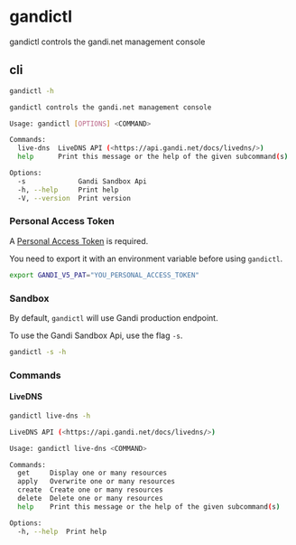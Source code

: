# gandictl

gandictl controls the gandi.net management console

## cli

```bash
gandictl -h

gandictl controls the gandi.net management console

Usage: gandictl [OPTIONS] <COMMAND>

Commands:
  live-dns  LiveDNS API (<https://api.gandi.net/docs/livedns/>)
  help      Print this message or the help of the given subcommand(s)

Options:
  -s             Gandi Sandbox Api
  -h, --help     Print help
  -V, --version  Print version
```

### Personal Access Token

A [Personal Access Token](https://docs.gandi.net/en/managing_an_organization/organizations/personal_access_token.html#personal-access-tokens) is required.

You need to export it with an environment variable before using `gandictl`.

```bash
export GANDI_V5_PAT="YOU_PERSONAL_ACCESS_TOKEN"
```

### Sandbox

By default, `gandictl` will use Gandi production endpoint.

To use the Gandi Sandbox Api, use the flag `-s`.

```bash
gandictl -s -h
```

### Commands
#### LiveDNS

```bash
gandictl live-dns -h

LiveDNS API (<https://api.gandi.net/docs/livedns/>)

Usage: gandictl live-dns <COMMAND>

Commands:
  get     Display one or many resources
  apply   Overwrite one or many resources
  create  Create one or many resources
  delete  Delete one or many resources
  help    Print this message or the help of the given subcommand(s)

Options:
  -h, --help  Print help

```
